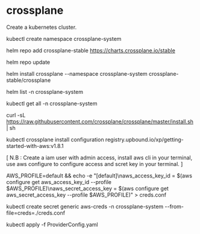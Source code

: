 # crossplane

Create a kubernetes cluster.

kubectl create namespace crossplane-system

helm repo add crossplane-stable https://charts.crossplane.io/stable

helm repo update

helm install crossplane --namespace crossplane-system crossplane-stable/crossplane

helm list -n crossplane-system

kubectl get all -n crossplane-system

curl -sL https://raw.githubusercontent.com/crossplane/crossplane/master/install.sh | sh

kubectl crossplane install configuration registry.upbound.io/xp/getting-started-with-aws:v1.8.1

[ N.B : Create a iam user with admin access, install aws cli in your terminal, use aws configure to configure access and scret key in your terminal. ]

AWS_PROFILE=default && echo -e "[default]\naws_access_key_id = $(aws configure get aws_access_key_id --profile $AWS_PROFILE)\naws_secret_access_key = $(aws configure get aws_secret_access_key --profile $AWS_PROFILE)" > creds.conf

kubectl create secret generic aws-creds -n crossplane-system --from-file=creds=./creds.conf

kubectl apply -f ProviderConfig.yaml

